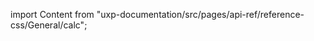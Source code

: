 
import Content from "uxp-documentation/src/pages/api-ref/reference-css/General/calc";

<Content query="product=photoshop"/>
